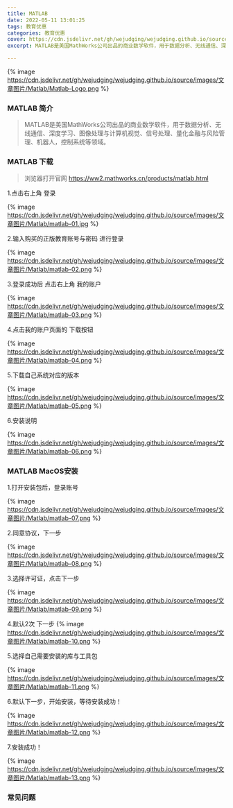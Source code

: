 ```yaml
---
title: MATLAB
date: 2022-05-11 13:01:25
tags: 教育优惠
categories: 教育优惠
cover: https://cdn.jsdelivr.net/gh/wejudging/wejudging.github.io/source/images/文章图片/Matlab/Matlab-Logo.png
excerpt: MATLAB是美国MathWorks公司出品的商业数学软件，用于数据分析、无线通信、深度学习、图像处理与计算机视觉、信号处理、量化金融与风险管理、机器人，控制系统等领域。

---
```

{% image https://cdn.jsdelivr.net/gh/wejudging/wejudging.github.io/source/images/文章图片/Matlab/Matlab-Logo.png %}

### MATLAB 简介

> MATLAB是美国MathWorks公司出品的商业数学软件，用于数据分析、无线通信、深度学习、图像处理与计算机视觉、信号处理、量化金融与风险管理、机器人，控制系统等领域。

### MATLAB 下载

> 浏览器打开官网 https://ww2.mathworks.cn/products/matlab.html

1.点击右上角 登录

{% image https://cdn.jsdelivr.net/gh/wejudging/wejudging.github.io/source/images/文章图片/Matlab/matlab-01.jpg %}

2.输入购买的正版教育账号与密码 进行登录

{% image https://cdn.jsdelivr.net/gh/wejudging/wejudging.github.io/source/images/文章图片/Matlab/matlab-02.png %}

3.登录成功后 点击右上角 我的账户

{% image https://cdn.jsdelivr.net/gh/wejudging/wejudging.github.io/source/images/文章图片/Matlab/matlab-03.png %}


4.点击我的账户页面的 下载按钮

{% image https://cdn.jsdelivr.net/gh/wejudging/wejudging.github.io/source/images/文章图片/Matlab/matlab-04.png %}

5.下载自己系统对应的版本

{% image https://cdn.jsdelivr.net/gh/wejudging/wejudging.github.io/source/images/文章图片/Matlab/matlab-05.png %}


6.安装说明

{% image https://cdn.jsdelivr.net/gh/wejudging/wejudging.github.io/source/images/文章图片/Matlab/matlab-06.png %}

### MATLAB MacOS安装

1.打开安装包后，登录账号

{% image https://cdn.jsdelivr.net/gh/wejudging/wejudging.github.io/source/images/文章图片/Matlab/matlab-07.png %}

2.同意协议，下一步

{% image https://cdn.jsdelivr.net/gh/wejudging/wejudging.github.io/source/images/文章图片/Matlab/matlab-08.png %}

3.选择许可证，点击下一步

{% image https://cdn.jsdelivr.net/gh/wejudging/wejudging.github.io/source/images/文章图片/Matlab/matlab-09.png %}

4.默认2次 下一步
{% image https://cdn.jsdelivr.net/gh/wejudging/wejudging.github.io/source/images/文章图片/Matlab/matlab-10.png %}

5.选择自己需要安装的库与工具包

{% image https://cdn.jsdelivr.net/gh/wejudging/wejudging.github.io/source/images/文章图片/Matlab/matlab-11.png %}

6.默认下一步，开始安装，等待安装成功！

{% image https://cdn.jsdelivr.net/gh/wejudging/wejudging.github.io/source/images/文章图片/Matlab/matlab-12.png %}

7.安装成功！

{% image https://cdn.jsdelivr.net/gh/wejudging/wejudging.github.io/source/images/文章图片/Matlab/matlab-13.png %}




### 常见问题

